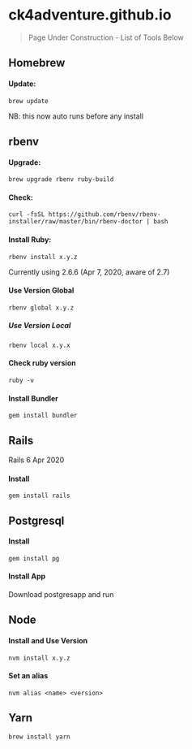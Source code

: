 # ck4adventure.github.io

> Page Under Construction - List of Tools Below

## Homebrew
#### Update:

`brew update`

NB: this now auto runs before any install

## rbenv
#### Upgrade:
`brew upgrade rbenv ruby-build`

#### Check:
`curl -fsSL https://github.com/rbenv/rbenv-installer/raw/master/bin/rbenv-doctor | bash`

#### Install Ruby:
`rbenv install x.y.z`

Currently using 2.6.6 (Apr 7, 2020, aware of 2.7)

#### Use Version Global
`rbenv global x.y.z`

##### Use Version Local
`rbenv local x.y.x`

#### Check ruby version
`ruby -v`

#### Install Bundler
`gem install bundler`

## Rails
Rails 6 Apr 2020

#### Install
`gem install rails`

## Postgresql
#### Install
`gem install pg`

#### Install App
Download postgresapp and run

## Node

#### Install and Use Version
`nvm install x.y.z`

#### Set an alias
`nvm alias <name> <version>`

## Yarn
`brew install yarn`

